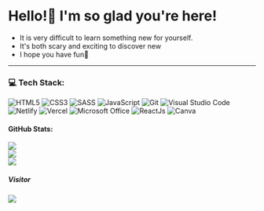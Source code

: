 # Hello!🤗 I'm so glad you're here!

- It is very difficult to learn something new for yourself.
- It's both scary and exciting to discover new
- I hope you have fun🙏

---

### 💻 Tech Stack:

![HTML5](https://img.shields.io/badge/html5-%23E34F26.svg?style=for-the-badge&logo=html5&logoColor=white)
![CSS3](https://img.shields.io/badge/css3-%231572B6.svg?style=for-the-badge&logo=css3&logoColor=white)
![SASS](https://img.shields.io/badge/SASS-hotpink.svg?style=for-the-badge&logo=SASS&logoColor=white)
![JavaScript](https://img.shields.io/badge/javascript-%23323330.svg?style=for-the-badge&logo=javascript&logoColor=%23F7DF1E)
![Git](https://img.shields.io/badge/git-%23D7D5C6.svg?style=for-the-badge&logo=git&logoColor=#E34F26)
![Visual Studio Code](https://img.shields.io/badge/Visual%20Studio%20Code-0078d7.svg?style=for-the-badge&logo=visual-studio-code&logoColor=white)
![Netlify](https://img.shields.io/badge/netlify-%23000000.svg?style=for-the-badge&logo=netlify&logoColor=#00C7B7)
![Vercel](https://img.shields.io/badge/vercel-%23000000.svg?style=for-the-badge&logo=vercel&logoColor=white)
![Microsoft Office](https://img.shields.io/badge/Microsoft_Office-D83B01?style=for-the-badge&logo=microsoft-office&logoColor=white)
![ReactJs](https://img.shields.io/badge/react-%2320232a.svg?style=for-the-badge&logo=react&logoColor=%2361DAFB)
![Canva](https://img.shields.io/badge/Canva-%2300C4CC.svg?style=for-the-badge&logo=Canva&logoColor=white)

#### GitHub Stats:

![](https://streak-stats.demolab.com?user=bakna2t&theme=highcontrast&hide_border=true&border_radius=4&exclude_days=Sun%2CSat)<br/>
![](https://github-readme-stats-git-masterrstaa-rickstaa.vercel.app/api?username=bakna2t&&show_icons=true&theme=dark)<br/>
![](https://github-readme-stats.vercel.app/api/top-langs/?username=bakna2t&theme=highcontrast&hide_border=false&include_all_commits=true&count_private=true&layout=compact)<br/>

##### Visitor

[![](https://visitcount.itsvg.in/api?id=bakna2t&label=You%20are%20visitor%20number&color=0&pretty=true)](https://visitcount.itsvg.in)

<!-- <p style="text-align: center;"><iframe src="https://giphy.com/embed/1iUZiXocraqiP7zy" width="480" height="268" frameBorder="0" class="giphy-embed" allowFullScreen></iframe></p> -->
